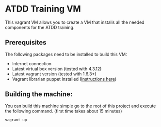 # ATDD Training VM

This vagrant VM allows you to create a VM that installs all the needed components for the ATDD training.

## Prerequisites

The following packages need to be installed to build this VM:

- Internet connection
- Latest virtual box version (tested with 4.3.12)
- Latest vagrant version (tested with 1.6.3+)
- Vagrant librarian puppet installed ([Instructions here](https://github.com/mhahn/vagrant-librarian-puppet))

## Building the machine:

You can build this machine simple go to the root of this project and execute the following command. (first time takes about 15 minutes)

```
vagrant up
```

